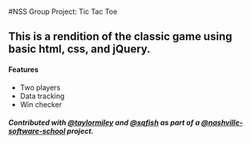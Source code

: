 #NSS Group Project: Tic Tac Toe
## This is a rendition of the classic game using basic html, css, and jQuery.

#### Features
* Two players
* Data tracking
* Win checker 


##### Contributed with [@taylormiley](https://github.com/taylormiley) and [@sqfish](https://github.com/sqfish) as part of a [@nashville-software-school](https://github.com/nashville-software-school) project.
